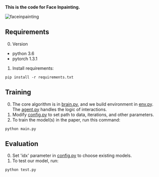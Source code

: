 **This is the code for Face Inpainting.**

![faceinpainting](../../Figures/resultfaceip2_new.jpg)

## Requirements

0. Version
  
  - python 3.6
  - pytorch 1.3.1
1. Install requirements:
  

```setup
pip install -r requirements.txt
```

## Training

0. The core algorithm is in [brain.py](brain.py), and we build environment in [env.py](env.py). The [agent.py](agent.py) handles the logic of interactions.
1. Modify [config.py](config.py) to set path to data, iterations, and other parameters.
2. To train the model(s) in the paper, run this command:

```train
python main.py
```

## Evaluation

0. Set 'idx' parameter in [config.py](config.py) to choose existing models.
1. To test our model, run:

```test
python test.py
```
